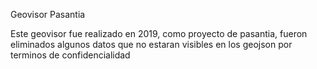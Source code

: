 Geovisor Pasantia 

Este geovisor fue realizado en 2019, como proyecto de pasantia, fueron eliminados algunos datos que no estaran visibles en los geojson por terminos de confidencialidad 
